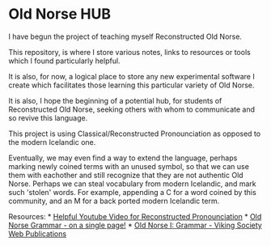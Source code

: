 Old Norse HUB
=============

I have begun the project of teaching myself Reconstructed Old Norse.

This repository, is where I store various notes, links to resources or tools which I found particularly helpful.

It is also, for now, a logical place to store any new experimental software I
create which facilitates those learning this particular variety of Old Norse.

It is also, I hope the beginning of a potential hub, for students of Reconstructed Old Norse, seeking others with
whom to communicate and so revive this language.

This project is using Classical/Reconstructed Pronounciation as opposed to
the modern Icelandic one.

Eventually, we may even find a way to extend the language, perhaps marking
newly coined terms with an unused symbol, so that we can use them with
eachother and still recognize that they are not authentic Old Norse. Perhaps we
can steal vocabulary from modern Icelandic, and mark such 'stolen' words.  For
example, appending a C for a word coined by this community, and an M for a
back ported modern Icelandic term.


Resources:
      * [Helpful Youtube Video for Reconstructed Pronounciation](http://www.youtube.com/watch?v=JICgNRzENoQ)
      * [Old Norse Grammar - on a single page!](http://oldnorsenews.org/2008/08/old-norse-grammar-on-a-single-page/)
      * [Old Norse I: Grammar - Viking Society Web Publications](http://www.vsnrweb-publications.org.uk/NION-1.pdf)



